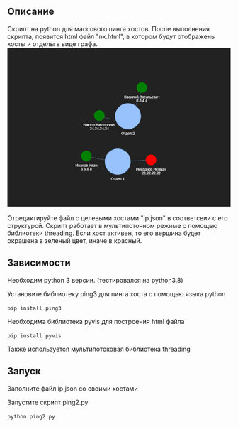 <h2>Описание</h2>
<p>Скрипт на python для массового пинга хостов. После выполнения скрипта, появится html файл "nx.html", в котором будут отображены хоcты и отделы в виде графа. <img src="./screen.png" /></p>
<p>Отредактируйте файл с целевыми хостами "ip.json" в соответсвии с его структурой. Скрипт работает в мультипоточном режиме с помощью библиотеки threading. Если хост активен, то его вершина будет окрашена в зеленый цвет, иначе в красный.</p>
<h2>Зависимости</h2>
<p>Необходим python 3 версии. (тестировался на python3.8)</p>
<p>Установите библиотеку ping3 для пинга хоста с помощью языка python</p>
<code>pip install ping3</code>
<p>Необходима библиотека pyvis для построения html файла</p>
<code>pip install pyvis</code>
<p>Также используется мультипотоковая библиотека threading</p>
<h2>Запуск</h2>
<p>Заполните файл ip.json со своими хостами</p>
<p>Запустите скрипт ping2.py</p>
<code>python ping2.py</code>
